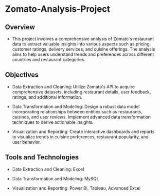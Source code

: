 # Zomato-Analysis-Project

## Overview

- This project involves a comprehensive analysis of Zomato's restaurant data to extract valuable insights into various aspects such as pricing, customer ratings, delivery services, and cuisine offerings. The analysis aims to help users understand trends and preferences across different countries and restaurant categories.

## Objectives

- Data Extraction and Cleaning: Utilize Zomato's API to acquire comprehensive datasets, including restaurant details, user feedback, ratings, and additional information.

- Data Transformation and Modeling: Design a robust data model incorporating relationships between entities such as restaurants, cuisines, and user reviews. Implement advanced data transformation techniques to derive actionable insights.

- Visualization and Reporting: Create interactive dashboards and reports to visualize trends in cuisine preferences, restaurant popularity, and user behavior.

## Tools and Technologies

- Data Extraction and Cleaning: Excel

- Data Transformation and Modeling: MySQL

- Visualization and Reporting: Power BI, Tableau, Advanced Excel


